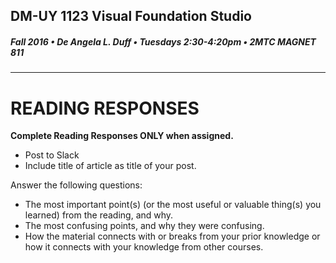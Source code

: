 ## DM-UY 1123 Visual Foundation Studio
##### Fall 2016 • De Angela L. Duff • Tuesdays 2:30-4:20pm • 2MTC MAGNET 811 
---


# READING RESPONSES

**Complete Reading Responses ONLY when assigned.**

* Post to Slack
* Include title of article as title of your post.

Answer the following questions:
* The most important point(s) (or the most useful or valuable thing(s) you learned) from the reading, and why.
* The most confusing points, and why they were confusing.
* How the material connects with or breaks from your prior knowledge or how it connects with your knowledge from other courses.
 


